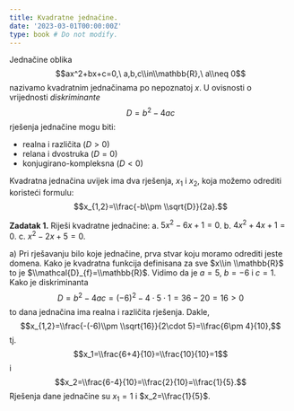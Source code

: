 ```yaml
---
title: Kvadratne jednačine.
date: '2023-03-01T00:00:00Z'
type: book # Do not modify.
---
```


Jednačine oblika $$ax^2+bx+c=0,\ a,b,c\\in\\mathbb{R},\ a\\neq 0$$ nazivamo kvadratnim jednačinama po nepoznatoj $x$. U ovisnosti o vrijednosti _diskriminante_ $$D=b^2-4ac$$ rješenja jednačine mogu biti:

- realna i različita ($D>0$)
- relana i dvostruka ($D=0$)
- konjugirano-kompleksna ($D<0$)

Kvadratna jednačina uvijek ima dva rješenja, $x_1$ i $x_2$, koja možemo odrediti koristeći formulu: $$x_{1,2}=\\frac{-b\\pm \\sqrt{D}}{2a}.$$

**Zadatak 1.** Riješi kvadratne jednačine:
a. $5x^2-6x+1=0$.
b. $4x^2+4x+1=0$.
c. $x^2-2x+5=0$.

a) Pri rješavanju bilo koje jednačine, prva stvar koju moramo odrediti jeste domena. Kako je kvadratna funkcija definisana za sve $x\\in \\mathbb{R}$ to je $\\mathcal{D}_{f}=\\mathbb{R}$. Vidimo da je $a=5,\ b=-6$ i $c=1$. Kako je diskriminanta $$D=b^2-4ac=(-6)^2-4\cdot 5\cdot 1=36-20=16>0$$
to dana jednačina ima realna i različita rješenja. Dakle,
$$x_{1,2}=\\frac{-(-6)\\pm \\sqrt{16}}{2\cdot 5}=\\frac{6\pm 4}{10},$$
tj. $$x_1=\\frac{6+4}{10}=\\frac{10}{10}=1$$ i $$x_2=\\frac{6-4}{10}=\\frac{2}{10}=\\frac{1}{5}.$$
Rješenja dane jednačine su $x_1=1$ i $x_2=\\frac{1}{5}$.